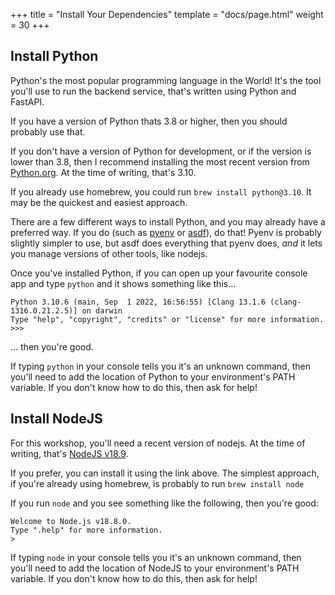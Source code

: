 +++
title = "Install Your Dependencies"
template = "docs/page.html"
weight = 30
+++

## Install Python

Python's the most popular programming language in the World!
It's the tool you'll use to run the backend service, that's written using Python and FastAPI.

If you have a version of Python thats 3.8 or higher, then you should probably use that.

If you don't have a version of Python for development, or if the version is lower than 3.8,
then I recommend installing the most recent version from [Python.org](https://www.python.org/downloads/).
At the time of writing, that's 3.10.

If you already use homebrew, you could run `brew install python@3.10`. It may be the quickest and easiest approach.

There are a few different ways to install Python, and you may already have a preferred way.
If you do (such as [pyenv](https://github.com/pyenv/pyenv#getting-pyenv) or [asdf](https://asdf-vm.com/)), do that!
Pyenv is probably slightly simpler to use,
but asdf does everything that pyenv does, 
_and_ it lets you manage versions of other tools, like nodejs.

Once you've installed Python, if you can open up your favourite console app and type `python` and it shows something like this...

```
Python 3.10.6 (main, Sep  1 2022, 16:56:55) [Clang 13.1.6 (clang-1316.0.21.2.5)] on darwin
Type "help", "copyright", "credits" or "license" for more information.
>>> 
```

... then you're good.

If typing `python` in your console tells you it's an unknown command,
then you'll need to add the location of Python to your environment's PATH variable.
If you don't know how to do this, then ask for help!

## Install NodeJS

For this workshop, you'll need a recent version of nodejs.
At the time of writing, that's [NodeJS v18.9](https://nodejs.org/en/download/current/).

If you prefer, you can install it using the link above.
The simplest approach, if you're already using homebrew,
is probably to run `brew install node`

If you run `node` and you see something like the following, then you're good:

```
Welcome to Node.js v18.8.0.
Type ".help" for more information.
> 
```

If typing `node` in your console tells you it's an unknown command,
then you'll need to add the location of NodeJS to your environment's PATH variable.
If you don't know how to do this, then ask for help!